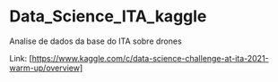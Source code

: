 # Data_Science_ITA_kaggle
Analise de dados da base do ITA sobre drones

Link:  [https://www.kaggle.com/c/data-science-challenge-at-ita-2021-warm-up/overview]
